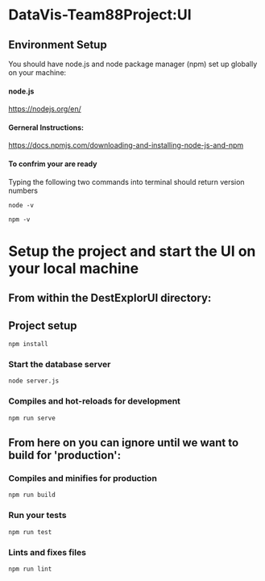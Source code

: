 # DataVis-Team88Project:UI

## Environment Setup
You should have node.js and node package manager (npm) set up globally on your machine:

#### node.js
https://nodejs.org/en/

#### Gerneral Instructions:
https://docs.npmjs.com/downloading-and-installing-node-js-and-npm

#### To confrim your are ready
Typing the following two commands into terminal should return version numbers
```
node -v
```
```
npm -v
```


# Setup the project and start the UI on your local machine

## From within the DestExplorUI directory:

## Project setup
```
npm install
```

### Start the database server
```
node server.js
```

### Compiles and hot-reloads for development
```
npm run serve
```

## From here on you can ignore until we want to build for 'production':

### Compiles and minifies for production
```
npm run build
```

### Run your tests
```
npm run test
```

### Lints and fixes files
```
npm run lint
```
